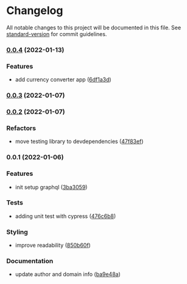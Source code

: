 # Changelog

All notable changes to this project will be documented in this file. See [standard-version](https://github.com/conventional-changelog/standard-version) for commit guidelines.

### [0.0.4](https://github.com/JaenalLeeGenMao/nextjs-graphql-typescript/compare/v0.0.3...v0.0.4) (2022-01-13)


### Features

* add currency converter app ([6df1a3d](https://github.com/JaenalLeeGenMao/nextjs-graphql-typescript/commit/6df1a3d45bde6433cf98d8b09acfc430123ee144))

### [0.0.3](https://github.com/JaenalLeeGenMao/nextjs-graphql-typescript/compare/v0.0.2...v0.0.3) (2022-01-07)

### [0.0.2](https://github.com/JaenalLeeGenMao/nextjs-graphql-typescript/compare/v0.0.1...v0.0.2) (2022-01-07)


### Refactors

* move testing library to devdependencies ([47f83ef](https://github.com/JaenalLeeGenMao/nextjs-graphql-typescript/commit/47f83ef4fdcb6d651ad9e6194dd5dd5a7b3d492a))

### 0.0.1 (2022-01-06)


### Features

* init setup graphql ([3ba3059](https://github.com/JaenalLeeGenMao/nextjs-graphql-typescript/commit/3ba30598a9b396c21eab8f78ca4f67e585d9b1d8))


### Tests

* adding unit test with cypress ([476c6b8](https://github.com/JaenalLeeGenMao/nextjs-graphql-typescript/commit/476c6b84c246de274041956ec1a498b1e0014d90))


### Styling

* improve readability ([850b60f](https://github.com/JaenalLeeGenMao/nextjs-graphql-typescript/commit/850b60f2ce9b092cf08d916a20cfc89469d78daf))


### Documentation

* update author and domain info ([ba9e48a](https://github.com/JaenalLeeGenMao/nextjs-graphql-typescript/commit/ba9e48a36f6ac6e096b5de2076d87badcae532e3))
